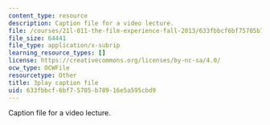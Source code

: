 ```yaml
---
content_type: resource
description: Caption file for a video lecture.
file: /courses/21l-011-the-film-experience-fall-2013/633fbbcf6bf75705b78916e5a595cbd9_wAojFJTmsxE.vtt
file_size: 64441
file_type: application/x-subrip
learning_resource_types: []
license: https://creativecommons.org/licenses/by-nc-sa/4.0/
ocw_type: OCWFile
resourcetype: Other
title: 3play caption file
uid: 633fbbcf-6bf7-5705-b789-16e5a595cbd9
---
```

Caption file for a video lecture.